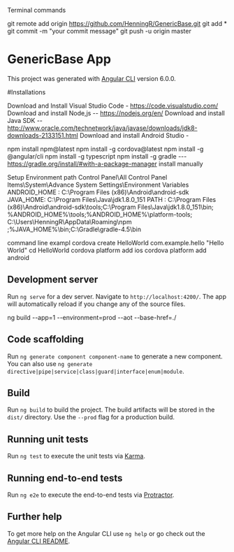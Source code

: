 Terminal commands

git remote add origin https://github.com/HenningR/GenericBase.git
git add *
git commit -m "your commit message"
git push -u origin master




# GenericBase App

This project was generated with [Angular CLI](https://github.com/angular/angular-cli) version 6.0.0.

#Installations

Download and Install Visual Studio Code - https://code.visualstudio.com/
Download and install Node,js -- https://nodejs.org/en/
Download and install Java SDK -- http://www.oracle.com/technetwork/java/javase/downloads/jdk8-downloads-2133151.html
Download and install  Android Studio -  


npm install npm@latest
npm install -g cordova@latest
npm install -g @angular/cli
npm install -g typescript
npm install -g gradle   ---  https://gradle.org/install/#with-a-package-manager install manually

Setup Environment path
Control Panel\All Control Panel Items\System\Advance System Settings\Environment Variables
ANDROID_HOME : C:\Program Files (x86)\Android\android-sdk
JAVA_HOME: C:\Program Files\Java\jdk1.8.0_151
PATH : C:\Program Files (x86)\Android\android-sdk\tools;C:\Program Files\Java\jdk1.8.0_151\bin;
  %ANDROID_HOME%\tools;%ANDROID_HOME%\platform-tools;
  C:\Users\HenningR\AppData\Roaming\npm ;%JAVA_HOME%\bin;C:\Gradle\gradle-4.5\bin

command line exampl
cordova create HelloWorld com.example.hello "Hello World"
cd HelloWorld
cordova platform add ios
cordova platform add android


## Development server

Run `ng serve` for a dev server. Navigate to `http://localhost:4200/`. The app will automatically reload if you change any of the source files.

ng build --app=1 --environment=prod --aot --base-href=./

## Code scaffolding

Run `ng generate component component-name` to generate a new component. You can also use `ng generate directive|pipe|service|class|guard|interface|enum|module`.

## Build

Run `ng build` to build the project. The build artifacts will be stored in the `dist/` directory. Use the `--prod` flag for a production build.

## Running unit tests

Run `ng test` to execute the unit tests via [Karma](https://karma-runner.github.io).

## Running end-to-end tests

Run `ng e2e` to execute the end-to-end tests via [Protractor](http://www.protractortest.org/).

## Further help

To get more help on the Angular CLI use `ng help` or go check out the [Angular CLI README](https://github.com/angular/angular-cli/blob/master/README.md).


